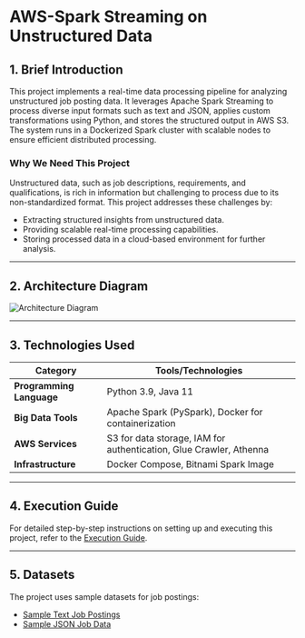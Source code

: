 # AWS-Spark Streaming on Unstructured Data

## 1. Brief Introduction
This project implements a real-time data processing pipeline for analyzing unstructured job posting data. It leverages Apache Spark Streaming to process diverse input formats such as text and JSON, applies custom transformations using Python, and stores the structured output in AWS S3. The system runs in a Dockerized Spark cluster with scalable nodes to ensure efficient distributed processing.

### **Why We Need This Project**
Unstructured data, such as job descriptions, requirements, and qualifications, is rich in information but challenging to process due to its non-standardized format. This project addresses these challenges by:
- Extracting structured insights from unstructured data.
- Providing scalable real-time processing capabilities.
- Storing processed data in a cloud-based environment for further analysis.

---

## 2. Architecture Diagram
![Architecture Diagram](https://drive.google.com/file/d/1p7uEP9MqPqE566GEJh_AoQYk7NV8oqUF/view?usp=drive_link)


---

## 3. Technologies Used
| **Category**           | **Tools/Technologies**                          |
|-------------------------|------------------------------------------------|
| **Programming Language** | Python 3.9, Java 11                                  |
| **Big Data Tools**       | Apache Spark (PySpark), Docker for containerization |
| **AWS Services**         | S3 for data storage, IAM for authentication, Glue Crawler, Athenna   |
| **Infrastructure**       | Docker Compose, Bitnami Spark Image           |

---

## 4. Execution Guide
For detailed step-by-step instructions on setting up and executing this project, refer to the [Execution Guide](EXECUTION_GUIDE.md).

---

## 5. Datasets
The project uses sample datasets for job postings:
- [Sample Text Job Postings](data/input_text/ACCOUNTING-CLERK.txt)
- [Sample JSON Job Data](data/input_json/JobPostings.json)
